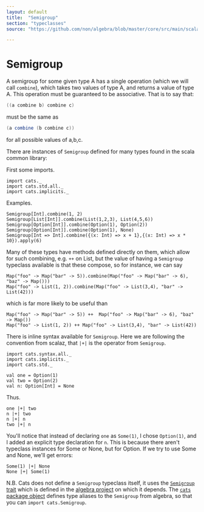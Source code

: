 ```yaml
---
layout: default
title:  "Semigroup"
section: "typeclasses"
source: "https://github.com/non/algebra/blob/master/core/src/main/scala/algebra/Semigroup.scala"

---
```

# Semigroup

A semigroup for some given type A has a single operation
(which we will call `combine`), which takes two values of type A, and
returns a value of type A. This operation must be guaranteed to be
associative. That is to say that:

```scala
((a combine b) combine c)
```

must be the same as

```scala
(a combine (b combine c))
```

for all possible values of a,b,c. 

There are instances of `Semigroup` defined for many types found in the
scala common library:

First some imports.

```tut:silent
import cats._
import cats.std.all._
import cats.implicits._
```

Examples.

```tut
Semigroup[Int].combine(1, 2)
Semigroup[List[Int]].combine(List(1,2,3), List(4,5,6))
Semigroup[Option[Int]].combine(Option(1), Option(2))
Semigroup[Option[Int]].combine(Option(1), None)
Semigroup[Int => Int].combine({(x: Int) => x + 1},{(x: Int) => x * 10}).apply(6)
```

Many of these types have methods defined directly on them,
which allow for such combining, e.g. `++` on List, but the
value of having a `Semigroup` typeclass available is that these
compose, so for instance, we can say 
 
```tut
Map("foo" -> Map("bar" -> 5)).combine(Map("foo" -> Map("bar" -> 6), "baz" -> Map()))
Map("foo" -> List(1, 2)).combine(Map("foo" -> List(3,4), "bar" -> List(42)))
```

which is far more likely to be useful than

```tut
Map("foo" -> Map("bar" -> 5)) ++  Map("foo" -> Map("bar" -> 6), "baz" -> Map())
Map("foo" -> List(1, 2)) ++ Map("foo" -> List(3,4), "bar" -> List(42))
```

There is inline syntax available for `Semigroup`. Here we are 
following the convention from scalaz, that `|+|` is the 
operator from `Semigroup`.

```tut:silent
import cats.syntax.all._
import cats.implicits._
import cats.std._

val one = Option(1)
val two = Option(2)
val n: Option[Int] = None
```

Thus.

```tut
one |+| two
n |+| two
n |+| n
two |+| n
```

You'll notice that instead of declaring `one` as `Some(1)`, I chose
`Option(1)`, and I added an explicit type declaration for `n`. This is
because there aren't typeclass instances for Some or None, but for
Option. If we try to use Some and None, we'll get errors:

```tut:nofail
Some(1) |+| None
None |+| Some(1)
```

N.B.
Cats does not define a `Semigroup` typeclass itself, it uses the [`Semigroup`
trait](https://github.com/non/algebra/blob/master/core/src/main/scala/algebra/Semigroup.scala)
which is defined in the [algebra project](https://github.com/non/algebra) on 
which it depends. The [`cats` package object](https://github.com/non/cats/blob/master/core/src/main/scala/cats/package.scala)
defines type aliases to the `Semigroup` from algebra, so that you can
`import cats.Semigroup`.